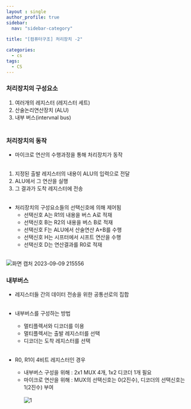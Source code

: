 ```yaml
---
layout : single
author_profile: true
sidebar: 
  nav: "sidebar-category"
  
title: "[컴퓨터구조] 처리장치 -2"

categories:
  - cs
tags:
  - CS
---
```


### 처리장치의 구성요소
1. 여러개의 레지스터 (레지스터 세트) <br>
2. 산술논리연산장치 (ALU)<br>
3. 내부 버스(intervnal bus)<br><br>

### 처리장치의 동작
- 마이크로 연산의 수행과정을 통해 처리장치가 동작<br><br>

1. 지정된 출발 레지스터의 내용이 ALU의 입력으로 전달<br>
2. ALU에서 그 연산을 실행<br>
3. 그 결과가 도착 레지스터에 전송<br><br>

- 처리장치의 구성요소들의 선택신호에 의해 제어됨<br>
  - 선택신호 A는 R1의 내용을 버스 A로 적재<br>
  - 선택신호 B는 R2의 내용을 버스 B로 적재<br>
  - 선택신호 F는 ALU에서 산술연산 A+B를 수행<br>
  - 선택신호 H는 시프터에서 시프트 연산을 수행<br>
  - 선택신호 D는 연산결과를 R0로 적재<br><br>

![화면 캡처 2023-09-09 215556](https://github.com/ejImDev/CollaboratorRepo/assets/102012107/423e2761-9157-43f0-b537-da43e952a3b3)


### 내부버스
- 레지스터들 간의 데이터 전송을 위한 공통선로의 집합<br><br>

- 내부버스를 구성하는 방법<br>
	- 멀티플렉서와 디코더를 이용<br>
	- 멀티플렉서는 출발 레지스터를 선택<br>
	- 디코더는 도착 레지스터를 선택<br><br>

- R0, R1이 4비트 레지스터인 경우<br>
	- 내부버스 구성을 위해 : 2x1 MUX 4개, 1x2 디코더 1개 필요<br>
	- 마이크로 연산을 위해 : MUX의 선택신호는 0(2진수), 디코더의 선택신호는 1(2진수) 부여<br><br>
![1](https://github.com/ejImDev/CollaboratorRepo/assets/102012107/b3bd2248-0826-44f1-a032-facb2d062681)

